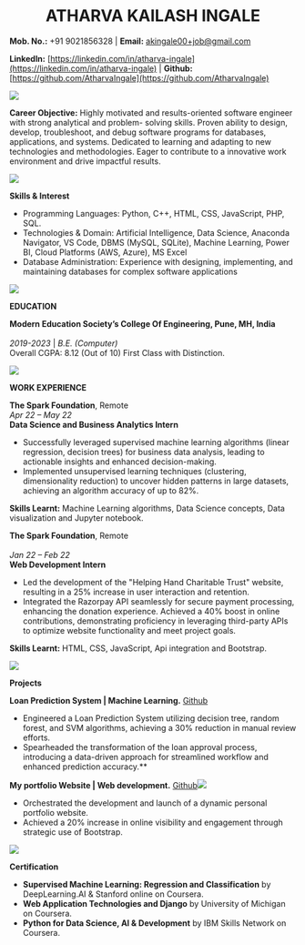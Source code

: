 <h1 align="center"> ATHARVA  KAILASH  INGALE </h1>

**Mob. No.:** +91 9021856328   | **Email:** [akingale00+job@gmail.com](mailto:akingale00+job@gmail.com)

**LinkedIn:** [https://linkedin.com/in/atharva-ingale](https://linkedin.com/in/atharva-ingale)   |  **Github:** [https://github.com/AtharvaIngale](https://github.com/AtharvaIngale)

![](Aspose.Words.62aec138-3953-4e20-9d24-cf7f1b281fba.002.png)

**Career Objective:** Highly motivated and results-oriented software engineer with strong analytical and problem- solving skills. Proven ability to design, develop, troubleshoot, and debug software programs for databases, applications, and systems. Dedicated to learning and adapting to new technologies and methodologies. Eager to contribute to a innovative work environment and drive impactful results. 

![](Aspose.Words.62aec138-3953-4e20-9d24-cf7f1b281fba.002.png)

**Skills & Interest**

- Programming Languages: Python, C++, HTML, CSS, JavaScript, PHP, SQL. 
- Technologies & Domain: Artificial Intelligence, Data Science, Anaconda Navigator, VS Code, DBMS (MySQL, SQLite), Machine Learning, Power BI, Cloud Platforms (AWS, Azure), MS Excel 
- Database Administration: Experience with designing, implementing, and maintaining databases for complex software applications

 ![](Aspose.Words.62aec138-3953-4e20-9d24-cf7f1b281fba.002.png)

**EDUCATION** 

**Modern Education Society’s College Of Engineering, Pune, MH, India**  <br>                         
*2019-2023* | *B.E. (Computer)* <br>
Overall CGPA: 8.12 (Out of 10) First Class with Distinction.

![](Aspose.Words.62aec138-3953-4e20-9d24-cf7f1b281fba.002.png)

**WORK EXPERIENCE** 

**The Spark Foundation**, Remote <br> 
*Apr 22 – May 22* <br> 
**Data Science and Business Analytics Intern**  

- Successfully leveraged supervised machine learning algorithms (linear regression, decision trees) for business data analysis, leading to actionable insights and enhanced decision-making. 
- Implemented unsupervised learning techniques (clustering, dimensionality reduction) to uncover hidden patterns in large datasets, achieving an algorithm accuracy of up to 82%. 

**Skills Learnt:** Machine Learning algorithms, Data Science concepts, Data visualization and Jupyter notebook. 

**The Spark Foundation**, Remote <br>  
*Jan 22 – Feb 22* <br> 
**Web Development Intern**    

- Led the development of the "Helping Hand Charitable Trust" website, resulting in a 25% increase in user interaction and retention. 
- Integrated the Razorpay API seamlessly for secure payment processing, enhancing the donation experience. Achieved a 40% boost in online contributions, demonstrating proficiency in leveraging third-party APIs to optimize website functionality and meet project goals. 

**Skills Learnt:** HTML, CSS, JavaScript, Api integration and Bootstrap. 

![](Aspose.Words.62aec138-3953-4e20-9d24-cf7f1b281fba.002.png)

**Projects**   

**Loan Prediction System | Machine Learning.** [ Github ](https://github.com/AtharvaIngale/Loan-Prediction-System)

- Engineered a Loan Prediction System utilizing decision tree, random forest, and SVM algorithms, achieving a 30% reduction in manual review efforts. 
- Spearheaded the transformation of the loan approval process, introducing a data-driven approach for streamlined workflow and enhanced prediction accuracy.** 

**My portfolio Website | Web development.** [Github](https://github.com/AtharvaIngale/Portfolio-website)![](Aspose.Words.62aec138-3953-4e20-9d24-cf7f1b281fba.004.png)

- Orchestrated the development and launch of a dynamic personal portfolio website. 
- Achieved a 20% increase in online visibility and engagement through strategic use of Bootstrap. 

![](Aspose.Words.62aec138-3953-4e20-9d24-cf7f1b281fba.002.png)

**Certification**

- **Supervised Machine Learning: Regression and Classification** by DeepLearning.AI & Stanford online on Coursera.
- **Web Application Technologies and Django** by University of Michigan on Coursera.  
- **Python for Data Science, AI & Development** by IBM Skills Network on Coursera.  
